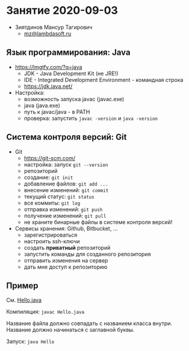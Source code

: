 #  Занятие 2020-09-03

+ Зиятдинов Мансур Тагирович
  - mz@lambdasoft.ru

## Язык программирования: Java 
+ https://lmgtfy.com/?q=java
  - JDK - Java Development Kit (не JRE!)
  - IDE - Integrated Development 
    Environment - командная строка
  - https://jdk.java.net/
+ Настройка:
  - возможность запуска javac (javac.exe)
  - java (java.exe)
  - путь к javac/java - в PATH
  - проверка: запустить `javac -version`
    и `java -version`

## Система контроля версий: Git

+ Git
  - https://git-scm.com/
  - настройка: запуск `git --version`
  - репозиторий
  - создание: `git init`
  - добавление файлов: `git add ...`
  - внесение изменений: `git commit`
  - текущий статус: `git status`
  - все коммиты: `git log`
  - отправка изменений: `git push`
  - получение изменений: `git pull`
  - не храните бинарные файлы в системе 
    контроля версий!
+ Сервисы хранения: Github, Bitbucket, ...
  - зарегистрироваться
  - настроить ssh-ключи
  - создать **приватный** репозиторий
  - запустить команды для созданного 
    репозитория
  - отправить изменения на сервер
  - дать мне доступ к репозиторию

## Пример

См. [Hello.java](0/Hello.java)

Компиляция: `javac Hello.java`

Название файла должно совпадать с 
названием класса внутри. Название 
должно начинаться с заглавной буквы.

Запуск: `java Hello`

